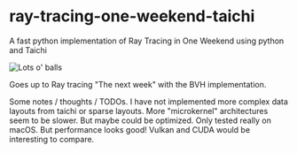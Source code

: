 # ray-tracing-one-weekend-taichi
A fast python implementation of Ray Tracing in One Weekend using python and Taichi

![Lots o' balls](https://github.com/bsavery/ray-tracing-one-weekend-taichi/blob/main/out.png?raw=true)

Goes up to Ray tracing "The next week" with the BVH implementation.

Some notes / thoughts / TODOs.
I have not implemented more complex data layouts from taichi or sparse layouts. 
More "microkernel" architectures seem to be slower. But maybe could be optimized.
Only tested really on macOS.  But performance looks good!  Vulkan and CUDA would be interesting to compare.  